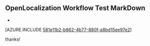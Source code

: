 ## OpenLocalization Workflow Test MarkDown
* 

[AZURE.INCLUDE [581e11b2-b862-4b77-880f-a8bd15ee97e2](calleeMd1.md)]

 
thanks!